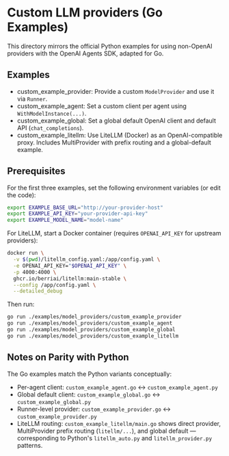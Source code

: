 # Custom LLM providers (Go Examples)

This directory mirrors the official Python examples for using non-OpenAI providers with the OpenAI Agents SDK, adapted for Go.

## Examples

- custom_example_provider: Provide a custom `ModelProvider` and use it via `Runner`.
- custom_example_agent: Set a custom client per agent using `WithModelInstance(...)`.
- custom_example_global: Set a global default OpenAI client and default API (`chat_completions`).
- custom_example_litellm: Use LiteLLM (Docker) as an OpenAI-compatible proxy. Includes MultiProvider with prefix routing and a global-default example.

## Prerequisites

For the first three examples, set the following environment variables (or edit the code):

```bash
export EXAMPLE_BASE_URL="http://your-provider-host"
export EXAMPLE_API_KEY="your-provider-api-key"
export EXAMPLE_MODEL_NAME="model-name"
```

For LiteLLM, start a Docker container (requires `OPENAI_API_KEY` for upstream providers):

```bash
docker run \
  -v $(pwd)/litellm_config.yaml:/app/config.yaml \
  -e OPENAI_API_KEY="$OPENAI_API_KEY" \
  -p 4000:4000 \
  ghcr.io/berriai/litellm:main-stable \
  --config /app/config.yaml \
  --detailed_debug
```

Then run:

```bash
go run ./examples/model_providers/custom_example_provider
go run ./examples/model_providers/custom_example_agent
go run ./examples/model_providers/custom_example_global
go run ./examples/model_providers/custom_example_litellm
```

## Notes on Parity with Python

The Go examples match the Python variants conceptually:

- Per-agent client: `custom_example_agent.go` ↔ `custom_example_agent.py`
- Global default client: `custom_example_global.go` ↔ `custom_example_global.py`
- Runner-level provider: `custom_example_provider.go` ↔ `custom_example_provider.py`
- LiteLLM routing: `custom_example_litellm/main.go` shows direct provider, MultiProvider prefix routing (`litellm/...`), and global default — corresponding to Python's `litellm_auto.py` and `litellm_provider.py` patterns.


